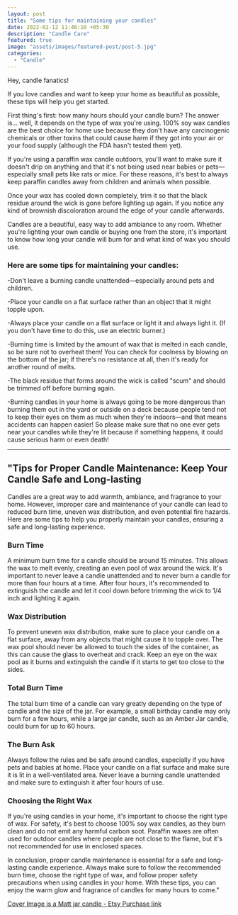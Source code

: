 ```yaml
---
layout: post
title: "Some tips for maintaining your candles"
date: 2022-02-12 11:46:10 +05:30
description: "Candle Care"
featured: true
image: "assets/images/featured-post/post-5.jpg"
categories: 
  - "Candle"
---
```



Hey, candle fanatics!

If you love candles and want to keep your home as beautiful as possible, these tips will help you get started.

First thing's first: how many hours should your candle burn? The answer is… well, it depends on the type of wax you're using. 100% soy wax candles are the best choice for home use because they don't have any carcinogenic chemicals or other toxins that could cause harm if they got into your air or your food supply (although the FDA hasn't tested them yet).

If you're using a paraffin wax candle outdoors, you'll want to make sure it doesn't drip on anything and that it's not being used near babies or pets—especially small pets like rats or mice. For these reasons, it's best to always keep paraffin candles away from children and animals when possible.

Once your wax has cooled down completely, trim it so that the black residue around the wick is gone before lighting up again. If you notice any kind of brownish discoloration around the edge of your candle afterwards.

Candles are a beautiful, easy way to add ambiance to any room. Whether you're lighting your own candle or buying one from the store, it's important to know how long your candle will burn for and what kind of wax you should use.

### Here are some tips for maintaining your candles:

-Don't leave a burning candle unattended—especially around pets and children.

-Place your candle on a flat surface rather than an object that it might topple upon.

-Always place your candle on a flat surface or light it and always light it. (If you don't have time to do this, use an electric burner.)

-Burning time is limited by the amount of wax that is melted in each candle, so be sure not to overheat them! You can check for coolness by blowing on the bottom of the jar; if there's no resistance at all, then it's ready for another round of melts.

-The black residue that forms around the wick is called "scum" and should be trimmed off before burning again.

-Burning candles in your home is always going to be more dangerous than burning them out in the yard or outside on a deck because people tend not to keep their eyes on them as much when they're indoors—and that means accidents can happen easier! So please make sure that no one ever gets near your candles while they're lit because if something happens, it could cause serious harm or even death!

----------------


## "Tips for Proper Candle Maintenance: Keep Your Candle Safe and Long-lasting

Candles are a great way to add warmth, ambiance, and fragrance to your home. However, improper care and maintenance of your candle can lead to reduced burn time, uneven wax distribution, and even potential fire hazards. Here are some tips to help you properly maintain your candles, ensuring a safe and long-lasting experience.

### Burn Time

A minimum burn time for a candle should be around 15 minutes. This allows the wax to melt evenly, creating an even pool of wax around the wick. It's important to never leave a candle unattended and to never burn a candle for more than four hours at a time. After four hours, it's recommended to extinguish the candle and let it cool down before trimming the wick to 1/4 inch and lighting it again.

### Wax Distribution

To prevent uneven wax distribution, make sure to place your candle on a flat surface, away from any objects that might cause it to topple over. The wax pool should never be allowed to touch the sides of the container, as this can cause the glass to overheat and crack. Keep an eye on the wax pool as it burns and extinguish the candle if it starts to get too close to the sides.

### Total Burn Time

The total burn time of a candle can vary greatly depending on the type of candle and the size of the jar. For example, a small birthday candle may only burn for a few hours, while a large jar candle, such as an Amber Jar candle, could burn for up to 60 hours.

### The Burn Ask

Always follow the rules and be safe around candles, especially if you have pets and babies at home. Place your candle on a flat surface and make sure it is lit in a well-ventilated area. Never leave a burning candle unattended and make sure to extinguish it after four hours of use.

### Choosing the Right Wax

If you're using candles in your home, it's important to choose the right type of wax. For safety, it's best to choose 100% soy wax candles, as they burn clean and do not emit any harmful carbon soot. Paraffin waxes are often used for outdoor candles where people are not close to the flame, but it's not recommended for use in enclosed spaces.

In conclusion, proper candle maintenance is essential for a safe and long-lasting candle experience. Always make sure to follow the recommended burn time, choose the right type of wax, and follow proper safety precautions when using candles in your home. With these tips, you can enjoy the warm glow and fragrance of candles for many hours to come."

<div class="col-12">
    <a class="btn btn-primary" target="blank" href="https://www.etsy.com/in-en/listing/1337173662/scented-holographic-candle-amber-candle?variation1=3212736066" type="submit">Cover Image is a Matt jar candle - Etsy Purchase link</a>
</div>
